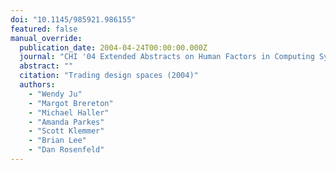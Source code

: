 ```yaml
---
doi: "10.1145/985921.986155"
featured: false
manual_override:
  publication_date: 2004-04-24T00:00:00.000Z
  journal: "CHI '04 Extended Abstracts on Human Factors in Computing Systems"
  abstract: ""
  citation: "Trading design spaces (2004)"
  authors:
    - "Wendy Ju"
    - "Margot Brereton"
    - "Michael Haller"
    - "Amanda Parkes"
    - "Scott Klemmer"
    - "Brian Lee"
    - "Dan Rosenfeld"
---
```


<!-- You can add additional content about this publication here if needed -->
